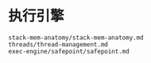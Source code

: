 # 执行引擎

```{toctree}
stack-mem-anatomy/stack-mem-anatomy.md
threads/thread-management.md
exec-engine/safepoint/safepoint.md
```
